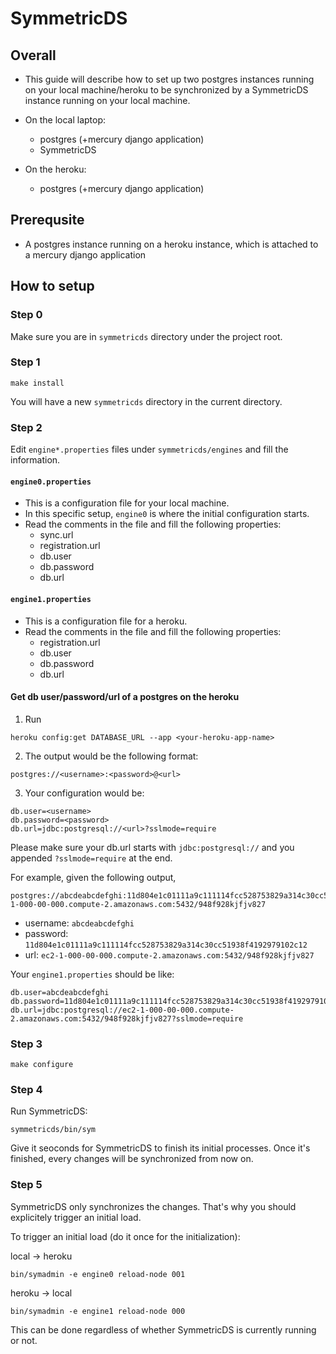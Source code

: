 # SymmetricDS

## Overall
- This guide will describe how to set up two postgres instances running on your local machine/heroku to be synchronized by a SymmetricDS instance running on your local machine.

- On the local laptop:
  - postgres (+mercury django application)
  - SymmetricDS

- On the heroku:
  - postgres (+mercury django application)

## Prerequsite
- A postgres instance running on a heroku instance, which is attached to a mercury django application

## How to setup
### Step 0
Make sure you are in `symmetricds` directory under the project root.

### Step 1
```
make install
```
You will have a new `symmetricds` directory in the current directory.

### Step 2
Edit `engine*.properties` files under `symmetricds/engines` and fill the information.

#### `engine0.properties`
- This is a configuration file for your local machine.
- In this specific setup, `engine0` is where the initial configuration starts.
- Read the comments in the file and fill the following properties:
  - sync.url
  - registration.url
  - db.user
  - db.password
  - db.url

#### `engine1.properties`
- This is a configuration file for a heroku.
- Read the comments in the file and fill the following properties:
  - registration.url
  - db.user
  - db.password
  - db.url

#### Get db user/password/url of a postgres on the heroku

1. Run
```
heroku config:get DATABASE_URL --app <your-heroku-app-name>
```

2. The output would be the following format:
```
postgres://<username>:<password>@<url>
```

3. Your configuration would be:
```
db.user=<username>
db.password=<password>
db.url=jdbc:postgresql://<url>?sslmode=require
```

Please make sure your db.url starts with `jdbc:postgresql://` and you appended `?sslmode=require` at the end.

For example, given the following output,
```
postgres://abcdeabcdefghi:11d804e1c01111a9c111114fcc528753829a314c30cc51938f4192979102c12@ec2-1-000-00-000.compute-2.amazonaws.com:5432/948f928kjfjv827
```
- username: `abcdeabcdefghi`
- password: `11d804e1c01111a9c111114fcc528753829a314c30cc51938f4192979102c12`
- url: `ec2-1-000-00-000.compute-2.amazonaws.com:5432/948f928kjfjv827`

Your `engine1.properties` should be like:
```
db.user=abcdeabcdefghi
db.password=11d804e1c01111a9c111114fcc528753829a314c30cc51938f4192979102c12
db.url=jdbc:postgresql://ec2-1-000-00-000.compute-2.amazonaws.com:5432/948f928kjfjv827?sslmode=require
```

### Step 3
```
make configure
```

### Step 4
Run SymmetricDS:

```
symmetricds/bin/sym
```

Give it seoconds for SymmetricDS to finish its initial processes. Once it's finished, every changes will be synchronized from now on.

### Step 5
SymmetricDS only synchronizes the changes. That's why you should explicitely trigger an initial load.

To trigger an initial load (do it once for the initialization):

local -> heroku
```
bin/symadmin -e engine0 reload-node 001
```

heroku -> local
```
bin/symadmin -e engine1 reload-node 000
```

This can be done regardless of whether SymmetricDS is currently running or not.

